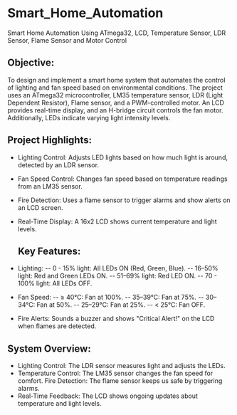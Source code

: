 # Smart_Home_Automation
 Smart Home Automation Using ATmega32, LCD, Temperature Sensor, LDR Sensor, Flame Sensor  and Motor Control

## Objective:
To design and implement a smart home system that automates the control of lighting and fan 
speed based on environmental conditions. The project uses an ATmega32 microcontroller, LM35 
temperature sensor, LDR (Light Dependent Resistor), Flame sensor, and a PWM-controlled 
motor. An LCD provides real-time display, and an H-bridge circuit controls the fan motor. 
Additionally, LEDs indicate varying light intensity levels.

## Project Highlights:
- Lighting Control: Adjusts LED lights based on how much light is around, detected by an LDR sensor.
- Fan Speed Control: Changes fan speed based on temperature readings from an LM35 sensor.
- Fire Detection: Uses a flame sensor to trigger alarms and show alerts on an LCD screen.
- Real-Time Display: A 16x2 LCD shows current temperature and light levels.

  ##  Key Features:
- Lighting:
-- 0 - 15% light: All LEDs ON (Red, Green, Blue).
-- 16–50% light: Red and Green LEDs ON.
-- 51–69% light: Red LED ON.
-- 70 - 100% light: All LEDs OFF.
- Fan Speed:
-- ≥ 40°C: Fan at 100%.
-- 35–39°C: Fan at 75%.
-- 30–34°C: Fan at 50%.
-- 25–29°C: Fan at 25%.
-- < 25°C: Fan OFF.
- Fire Alerts:
Sounds a buzzer and shows "Critical Alert!" on the LCD when flames are detected.

## System Overview:
- Lighting Control: The LDR sensor measures light and adjusts the LEDs.
- Temperature Control: The LM35 sensor changes the fan speed for comfort.
Fire Detection: The flame sensor keeps us safe by triggering alarms.
- Real-Time Feedback: The LCD shows ongoing updates about temperature and light levels.

